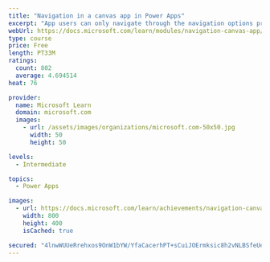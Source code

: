 ```yaml
---
title: "Navigation in a canvas app in Power Apps"
excerpt: "App users can only navigate through the navigation options provided by an app developer, and this module is designed to help you build a good navigation experience for your canvas app."
webUrl: https://docs.microsoft.com/learn/modules/navigation-canvas-app/
type: course
price: Free
length: PT33M
ratings:
  count: 802
  average: 4.694514
heat: 76

provider:
  name: Microsoft Learn
  domain: microsoft.com
  images:
    - url: /assets/images/organizations/microsoft.com-50x50.jpg
      width: 50
      height: 50

levels:
  - Intermediate

topics:
  - Power Apps

images:
  - url: https://docs.microsoft.com/learn/achievements/navigation-canvas-app-social.png
    width: 800
    height: 400
    isCached: true

secured: "4lnwWUUeRrehxos9OnW1bYW/YfaCacerhPT+sCuiJOErmksic8h2vNLBSfeUetzAPHh7lLKjAHRPCZWHMqtEhrVx253MRO9nhPL3emYwADqQsSHatmurTK02EhtVALFWy+VJAikMzN5xMYRBl8emBwNAYDRzF2bz/QvBjZyUXemcNzJgii/dMKVDEANzk2xpqm2ghlPBtKjB6LT+dkrEPBy0KEbenbLLa5CTDfbtZo6UK1kQ0nQ6S8r1RbcTBvpClh+0/SPtbFHp7FFjYWH9Jeb53PgE0vgNmpeStl047YbmHwKBOIEG20ELi3DmUc3CMSZHpSrXe/9wf+ULd+E0LOxomAeb844qaik6rxt8z1tkQIu2gQnphb+zIvngpavbyoIKLDSgZMG0RQghx+0LLQ==;EpkrZHvpx8bqQU4f5X27gA=="
---
```


